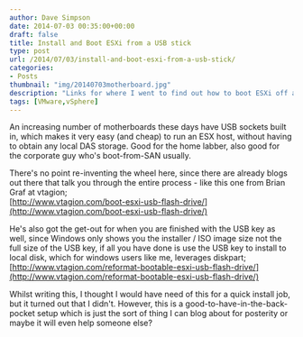 ```yaml
---
author: Dave Simpson
date: 2014-07-03 00:35:00+00:00
draft: false
title: Install and Boot ESXi from a USB stick
type: post
url: /2014/07/03/install-and-boot-esxi-from-a-usb-stick/
categories:
- Posts
thumbnail: "img/20140703motherboard.jpg"
description: "Links for where I went to find out how to boot ESXi off a USB stick"
tags: [VMware,vSphere]
---
```


An increasing number of motherboards these days have USB sockets built in, which makes it very easy (and cheap) to run an ESX host, without having to obtain any local DAS storage. Good for the home labber, also good for the corporate guy who's boot-from-SAN usually.  
  
There's no point re-inventing the wheel here, since there are already blogs out there that talk you through the entire process - like this one from Brian Graf at vtagion;  
[http://www.vtagion.com/boot-esxi-usb-flash-drive/](http://www.vtagion.com/boot-esxi-usb-flash-drive/)  
  
He's also got the get-out for when you are finished with the USB key as well, since Windows only shows you the installer / ISO image size not the full size of the USB key, if all you have done is use the USB key to install to local disk, which for windows users like me, leverages diskpart;  
[http://www.vtagion.com/reformat-bootable-esxi-usb-flash-drive/](http://www.vtagion.com/reformat-bootable-esxi-usb-flash-drive/)  
  
Whilst writing this, I thought I would have need of this for a quick install job, but it turned out that I didn't. However, this is a good-to-have-in-the-back-pocket setup which is just the sort of thing I can blog about for posterity or maybe it will even help someone else?
